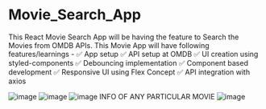 # Movie_Search_App
This React Movie Search App will be having the feature to Search the Movies from OMDB APIs. This Movie App will have following features/learnings - 
✅  App setup
✅  API setup at OMDB
✅  UI creation using styled-components 
✅  Debouncing implementation 
✅  Component based development
✅  Responsive UI using Flex Concept
✅  API integration with axios


![image](https://user-images.githubusercontent.com/73476296/205117282-30a41fad-6ae3-4328-8bc0-6d3a6b669da9.png)
![image](https://user-images.githubusercontent.com/73476296/205117390-aa849a94-af8c-40c2-a0f4-47dcefac517c.png)
![image](https://user-images.githubusercontent.com/73476296/205117685-da93bb79-fa21-43a8-936c-82e8f06d23f4.png)
INFO OF ANY PARTICULAR MOVIE
![image](https://user-images.githubusercontent.com/73476296/205117843-1cc9fb47-be3c-46aa-b2c7-f04f5fcb165d.png)

